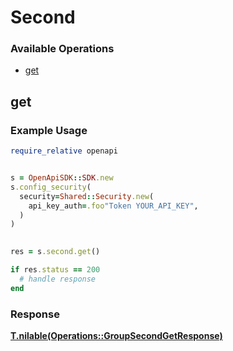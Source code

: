 # Second


### Available Operations

* [get](#get)

## get

### Example Usage

```ruby
require_relative openapi


s = OpenApiSDK::SDK.new
s.config_security(
  security=Shared::Security.new(
    api_key_auth=.foo"Token YOUR_API_KEY",
  )
)

    
res = s.second.get()

if res.status == 200
  # handle response
end

```


### Response

**[T.nilable(Operations::GroupSecondGetResponse)](../../models/operations/groupsecondgetresponse.md)**

